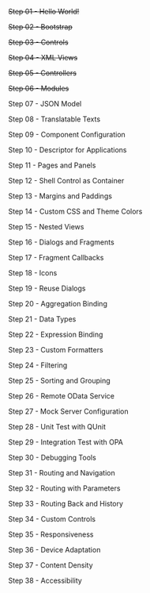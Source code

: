 ~~Step 01 - Hello World!~~

~~Step 02 - Bootstrap~~

~~Step 03 - Controls~~

~~Step 04 - XML Views~~

~~Step 05 - Controllers~~

~~Step 06 - Modules~~

Step 07 - JSON Model

Step 08 - Translatable Texts

Step 09 - Component Configuration

Step 10 - Descriptor for Applications

Step 11 - Pages and Panels

Step 12 - Shell Control as Container

Step 13 - Margins and Paddings

Step 14 - Custom CSS and Theme Colors

Step 15 - Nested Views

Step 16 - Dialogs and Fragments

Step 17 - Fragment Callbacks

Step 18 - Icons

Step 19 - Reuse Dialogs

Step 20 - Aggregation Binding

Step 21 - Data Types

Step 22 - Expression Binding

Step 23 - Custom Formatters

Step 24 - Filtering

Step 25 - Sorting and Grouping

Step 26 - Remote OData Service

Step 27 - Mock Server Configuration

Step 28 - Unit Test with QUnit

Step 29 - Integration Test with OPA

Step 30 - Debugging Tools

Step 31 - Routing and Navigation

Step 32 - Routing with Parameters

Step 33 - Routing Back and History

Step 34 - Custom Controls

Step 35 - Responsiveness

Step 36 - Device Adaptation

Step 37 - Content Density

Step 38 - Accessibility


